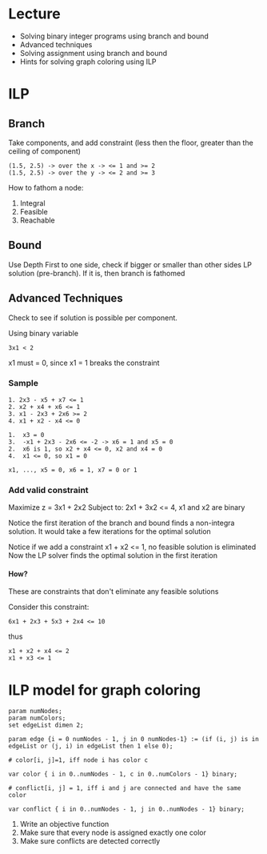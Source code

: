 # Lecture

*   Solving binary integer programs using branch and bound
*   Advanced techniques
*   Solving assignment using branch and bound
*   Hints for solving graph coloring using ILP

# ILP

## Branch

Take components, and add constraint (less then the floor, greater than the ceiling of component)

    (1.5, 2.5) -> over the x -> <= 1 and >= 2
    (1.5, 2.5) -> over the y -> <= 2 and >= 3

How to fathom a node:

1.  Integral
2.  Feasible
3.  Reachable

## Bound

Use Depth First to one side, check if bigger or smaller than other sides LP solution (pre-branch).
If it is, then branch is fathomed

## Advanced Techniques

Check to see if solution is possible per component.

Using binary variable

    3x1 < 2

x1 must = 0, since x1 = 1 breaks the constraint

### Sample

    1. 2x3 - x5 + x7 <= 1
    2. x2 + x4 + x6 <= 1
    3. x1 - 2x3 + 2x6 >= 2
    4. x1 + x2 - x4 <= 0

    1.  x3 = 0
    3.  -x1 + 2x3 - 2x6 <= -2 -> x6 = 1 and x5 = 0
    2.  x6 is 1, so x2 + x4 <= 0, x2 and x4 = 0
    4.  x1 <= 0, so x1 = 0

    x1, ..., x5 = 0, x6 = 1, x7 = 0 or 1

### Add valid constraint

Maximize z = 3x1 + 2x2
Subject to: 2x1 + 3x2 <= 4, x1 and x2 are binary

Notice the first iteration of the branch and bound finds a non-integra solution.
It would take a few iterations for the optimal solution

Notice if we add a constraint x1 + x2 <= 1, no feasible solution is eliminated
Now the LP solver finds the optimal solution in the first iteration

#### How?

These are constraints that don't eliminate any feasible solutions

Consider this constraint:

    6x1 + 2x3 + 5x3 + 2x4 <= 10

thus

    x1 + x2 + x4 <= 2
    x1 + x3 <= 1

# ILP model for graph coloring

    param numNodes;
    param numColors;
    set edgeList dimen 2;

    param edge {i = 0 numNodes - 1, j in 0 numNodes-1} := (if (i, j) is in edgeList or (j, i) in edgeList then 1 else 0);

    # color[i, j]=1, iff node i has color c

    var color { i in 0..numNodes - 1, c in 0..numColors - 1} binary;

    # conflict[i, j] = 1, iff i and j are connected and have the same color

    var conflict { i in 0..numNodes - 1, j in 0..numNodes - 1} binary;

1.  Write an objective function
2.  Make sure that every node is assigned exactly one color
3.  Make sure conflicts are detected correctly
